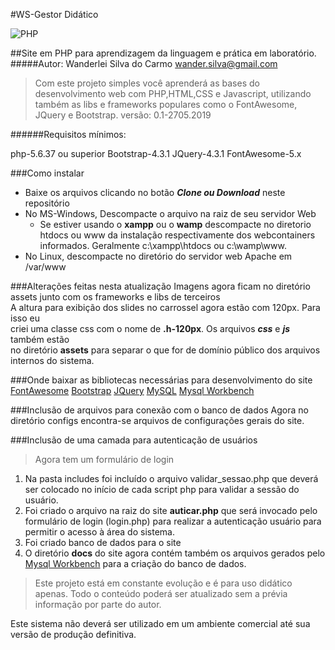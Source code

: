 #WS-Gestor Didático

![PHP](https://alexandrebbarbosa.files.wordpress.com/2016/01/php-elephant.png)

##Site em PHP para aprendizagem da linguagem e prática em laboratório.
#####Autor: Wanderlei Silva do Carmo  <wander.silva@gmail.com>

>Com este projeto simples você aprenderá as bases do desenvolvimento web com PHP,HTML,CSS e Javascript, utilizando também as libs e frameworks populares como o FontAwesome, JQuery e Bootstrap.
versão: 0.1-2705.2019

######Requisitos mínimos:

php-5.6.37 ou superior
Bootstrap-4.3.1
JQuery-4.3.1
FontAwesome-5.x

###Como instalar
* Baixe os arquivos clicando no botão **_Clone ou Download_** neste repositório
* No MS-Windows, Descompacte o arquivo na raiz de seu servidor Web
  + Se estiver usando o **__xampp__** ou o **__wamp__** descompacte no diretorio htdocs ou www da instalação respectivamente dos webcontainers informados. Geralmente c:\xampp\htdocs ou c:\wamp\www.
* No Linux, descompacte no diretório do servidor web Apache em /var/www


###Alterações feitas nesta atualização
Imagens agora ficam no diretório assets junto com os frameworks e libs de terceiros  
A altura para exibição dos slides no carrossel agora estão com 120px. Para isso eu  
criei uma classe css com o nome de **.h-120px**. Os arquivos **_css_** e **_js_** também estão  
no diretório **assets** para separar o que for de domínio público dos arquivos internos do sistema.  

###Onde baixar as bibliotecas necessárias para desenvolvimento do site
[FontAwesome](https://use.fontawesome.com/releases/v5.8.2/fontawesome-free-5.8.2-web.zip)
[Bootstrap](https://github.com/twbs/bootstrap/releases/download/v4.3.1/bootstrap-4.3.1-dist.zip)
[JQuery](https://code.jquery.com/jquery-3.4.1.min.js)
[MySQL](https://dev.mysql.com/downloads/windows/)
[Mysql Workbench](https://dev.mysql.com/downloads/workbench/)

###Inclusão de arquivos para conexão com o banco de dados
Agora no diretório configs encontra-se arquivos de configurações gerais do site.

###Inclusão de uma camada para autenticação de usuários

>Agora tem um formulário de login
1. Na pasta includes foi incluído o arquivo validar_sessao.php que deverá ser colocado no início de cada script php para validar a sessão do usuário.  
2. Foi criado o arquivo na raiz do site **auticar.php** que será invocado pelo formulário de login (login.php) para realizar a autenticação usuário para permitir o acesso à área do sistema.
3. Foi criado banco de dados para o site
4. O diretório __docs__ do site agora contém também os arquivos gerados pelo [Mysql Workbench](https://dev.mysql.com/downloads/workbench/) para a criação do banco de dados.


>Este projeto está em constante evolução e é para uso didático apenas. Todo o conteúdo poderá ser atualizado sem a prévia informação por parte do autor. 

Este sistema não deverá ser utilizado em um ambiente comercial até sua versão de produção definitiva.





